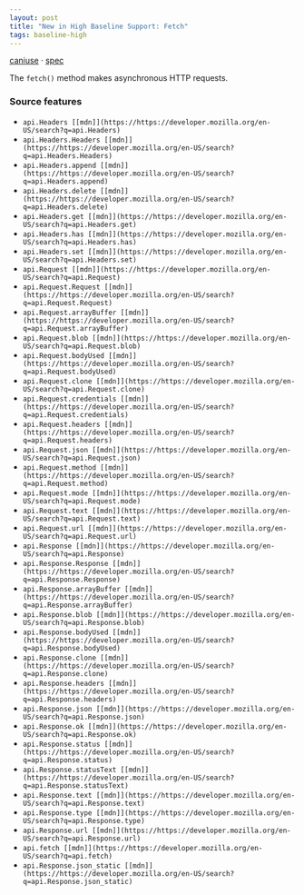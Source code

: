 ```yaml
---
layout: post
title: "New in High Baseline Support: Fetch"
tags: baseline-high
---
```


[caniuse](https://caniuse.com/?search=fetch) · [spec](https://fetch.spec.whatwg.org/)

The `fetch()` method makes asynchronous HTTP requests.

### Source features

- ``api.Headers [[mdn]](https://https://developer.mozilla.org/en-US/search?q=api.Headers)``
- ``api.Headers.Headers [[mdn]](https://https://developer.mozilla.org/en-US/search?q=api.Headers.Headers)``
- ``api.Headers.append [[mdn]](https://https://developer.mozilla.org/en-US/search?q=api.Headers.append)``
- ``api.Headers.delete [[mdn]](https://https://developer.mozilla.org/en-US/search?q=api.Headers.delete)``
- ``api.Headers.get [[mdn]](https://https://developer.mozilla.org/en-US/search?q=api.Headers.get)``
- ``api.Headers.has [[mdn]](https://https://developer.mozilla.org/en-US/search?q=api.Headers.has)``
- ``api.Headers.set [[mdn]](https://https://developer.mozilla.org/en-US/search?q=api.Headers.set)``
- ``api.Request [[mdn]](https://https://developer.mozilla.org/en-US/search?q=api.Request)``
- ``api.Request.Request [[mdn]](https://https://developer.mozilla.org/en-US/search?q=api.Request.Request)``
- ``api.Request.arrayBuffer [[mdn]](https://https://developer.mozilla.org/en-US/search?q=api.Request.arrayBuffer)``
- ``api.Request.blob [[mdn]](https://https://developer.mozilla.org/en-US/search?q=api.Request.blob)``
- ``api.Request.bodyUsed [[mdn]](https://https://developer.mozilla.org/en-US/search?q=api.Request.bodyUsed)``
- ``api.Request.clone [[mdn]](https://https://developer.mozilla.org/en-US/search?q=api.Request.clone)``
- ``api.Request.credentials [[mdn]](https://https://developer.mozilla.org/en-US/search?q=api.Request.credentials)``
- ``api.Request.headers [[mdn]](https://https://developer.mozilla.org/en-US/search?q=api.Request.headers)``
- ``api.Request.json [[mdn]](https://https://developer.mozilla.org/en-US/search?q=api.Request.json)``
- ``api.Request.method [[mdn]](https://https://developer.mozilla.org/en-US/search?q=api.Request.method)``
- ``api.Request.mode [[mdn]](https://https://developer.mozilla.org/en-US/search?q=api.Request.mode)``
- ``api.Request.text [[mdn]](https://https://developer.mozilla.org/en-US/search?q=api.Request.text)``
- ``api.Request.url [[mdn]](https://https://developer.mozilla.org/en-US/search?q=api.Request.url)``
- ``api.Response [[mdn]](https://https://developer.mozilla.org/en-US/search?q=api.Response)``
- ``api.Response.Response [[mdn]](https://https://developer.mozilla.org/en-US/search?q=api.Response.Response)``
- ``api.Response.arrayBuffer [[mdn]](https://https://developer.mozilla.org/en-US/search?q=api.Response.arrayBuffer)``
- ``api.Response.blob [[mdn]](https://https://developer.mozilla.org/en-US/search?q=api.Response.blob)``
- ``api.Response.bodyUsed [[mdn]](https://https://developer.mozilla.org/en-US/search?q=api.Response.bodyUsed)``
- ``api.Response.clone [[mdn]](https://https://developer.mozilla.org/en-US/search?q=api.Response.clone)``
- ``api.Response.headers [[mdn]](https://https://developer.mozilla.org/en-US/search?q=api.Response.headers)``
- ``api.Response.json [[mdn]](https://https://developer.mozilla.org/en-US/search?q=api.Response.json)``
- ``api.Response.ok [[mdn]](https://https://developer.mozilla.org/en-US/search?q=api.Response.ok)``
- ``api.Response.status [[mdn]](https://https://developer.mozilla.org/en-US/search?q=api.Response.status)``
- ``api.Response.statusText [[mdn]](https://https://developer.mozilla.org/en-US/search?q=api.Response.statusText)``
- ``api.Response.text [[mdn]](https://https://developer.mozilla.org/en-US/search?q=api.Response.text)``
- ``api.Response.type [[mdn]](https://https://developer.mozilla.org/en-US/search?q=api.Response.type)``
- ``api.Response.url [[mdn]](https://https://developer.mozilla.org/en-US/search?q=api.Response.url)``
- ``api.fetch [[mdn]](https://https://developer.mozilla.org/en-US/search?q=api.fetch)``
- ``api.Response.json_static [[mdn]](https://https://developer.mozilla.org/en-US/search?q=api.Response.json_static)``
